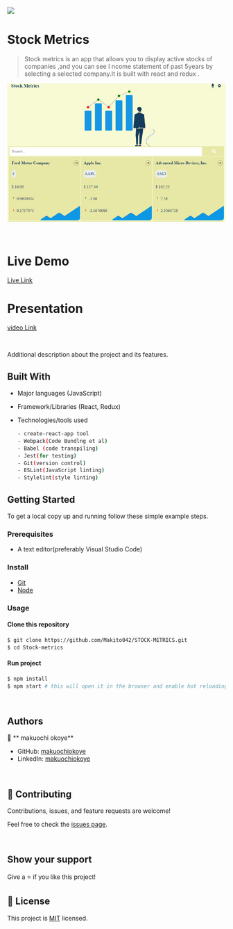 ![](https://img.shields.io/badge/StockMetrics-pink)

# Stock Metrics

> Stock metrics is an app that allows you to display active stocks of companies ,and you can see I ncome statement of past 5years by selecting a selected company.It is built with react and redux .
> 

![screenshot](./src//images/Capture.PNG)

<br/>

# Live Demo

[Live Link]()

# Presentation

[video Link]()



<br/>



Additional description about the project and its features.
## Built With

- Major languages (JavaScript)
- Framework/Libraries (React, Redux)
- Technologies/tools used 
  
  ``` bash
  - create-react-app tool
  - Webpack(Code Bundlng et al)
  - Babel (code transpiling)
  - Jest(for testing)
  - Git(version control)
  - ESLint(JavaScript linting)
  - Stylelint(style linting)

  ```


## Getting Started

To get a local copy up and running follow these simple example steps.

### Prerequisites
 - A text editor(preferably Visual Studio Code)
### Install
  -  [Git](https://git-scm.com/downloads)
  -  [Node](https://nodejs.org/en/download/)
### Usage
#### Clone this repository

```bash
$ git clone https://github.com/Makito042/STOCK-METRICS.git
$ cd Stock-metrics
```
#### Run project

```bash
$ npm install
$ npm start # this will open it in the browser and enable hot reloading
```

  <br>

## Authors

👤 ** makuochi okoye**

- GitHub: [makuochiokoye](https://github.com/Makito042)
- LinkedIn: [makuochiokoye](http://linkedin.com/in/makuochi-okoye-32a385206)


<br>

## 🤝 Contributing

Contributions, issues, and feature requests are welcome!

Feel free to check the [issues page](https://github.com/Makito042/STOCK-METRICS/issues).

<br>

## Show your support

Give a ⭐️ if you like this project!

## 📝 License

This project is [MIT](https://opensource.org/licenses/MIT) licensed.